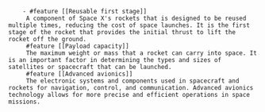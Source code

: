         - #feature [[Reusable first stage]]
         A component of Space X's rockets that is designed to be reused multiple times, reducing the cost of space launches. It is the first stage of the rocket that provides the initial thrust to lift the rocket off the ground.
         #feature [[Payload capacity]]
         The maximum weight or mass that a rocket can carry into space. It is an important factor in determining the types and sizes of satellites or spacecraft that can be launched.
         #feature [[Advanced avionics]]
         The electronic systems and components used in spacecraft and rockets for navigation, control, and communication. Advanced avionics technology allows for more precise and efficient operations in space missions.



